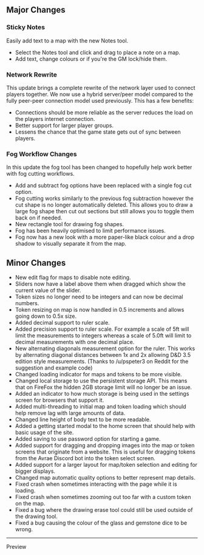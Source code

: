 ## Major Changes

### Sticky Notes

Easily add text to a map with the new Notes tool.

- Select the Notes tool and click and drag to place a note on a map.
- Add text, change colours or if you're the GM lock/hide them.

### Network Rewrite

This update brings a complete rewrite of the network layer used to connect players together.
We now use a hybrid server/peer model compared to the fully peer-peer connection model used previously.
This has a few benefits:

- Connections should be more reliable as the server reduces the load on the players internet connection.
- Better support for larger player groups.
- Lessens the chance that the game state gets out of sync between players.

### Fog Workflow Changes

In this update the fog tool has been changed to hopefully help work better with fog cutting workflows.

- Add and subtract fog options have been replaced with a single fog cut option.
- Fog cutting works similarly to the previous fog subtraction however the cut shape is no longer automatically deleted. This allows you to draw a large fog shape then cut out sections but still allows you to toggle them back on if needed.
- New rectangle tool for drawing fog shapes.
- Fog has been heavily optimised to limit performance issues.
- Fog now has a new look with a more paper-like black colour and a drop shadow to visually separate it from the map.

## Minor Changes

- New edit flag for maps to disable note editing.
- Sliders now have a label above them when dragged which show the current value of the slider.
- Token sizes no longer need to be integers and can now be decimal numbers.
- Token resizing on map is now handled in 0.5 increments and allows going down to 0.5x size.
- Added decimal support to ruler scale.
- Added precision support to ruler scale. For example a scale of 5ft will limit the measurements to integers whereas a scale of 5.0ft will limit to decimal measurements with one decimal place.
- New alternating diagonals measurement option for the ruler. This works by alternating diagonal distances between 1x and 2x allowing D&D 3.5 edition style measurements. (Thanks to /u/pspeter3 on Reddit for the suggestion and example code)
- Changed loading indicator for maps and tokens to be more visible.
- Changed local storage to use the persistent storage API. This means that on FireFox the hidden 2GB storage limit will no longer be an issue.
- Added an indicator to how much storage is being used in the settings screen for browsers that support it.
- Added multi-threading to initial map and token loading which should help remove lag with large amounts of data.
- Changed line height of body text to be more readable.
- Added a getting started modal to the home screen that should help with basic usage of the site.
- Added saving to use password option for starting a game.
- Added support for dragging and dropping images into the map or token screens that originate from a website. This is useful for dragging tokens from the Avrae Discord bot into the token select screen.
- Added support for a larger layout for map/token selection and editing for bigger displays.
- Changed map automatic quality options to better represent map details.
- Fixed crash when sometimes interacting with the page while it is loading.
- Fixed crash when sometimes zooming out too far with a custom token on the map.
- Fixed a bug where the drawing erase tool could still be used outside of the drawing tool.
- Fixed a bug causing the colour of the glass and gemstone dice to be wrong.

---

Preview
